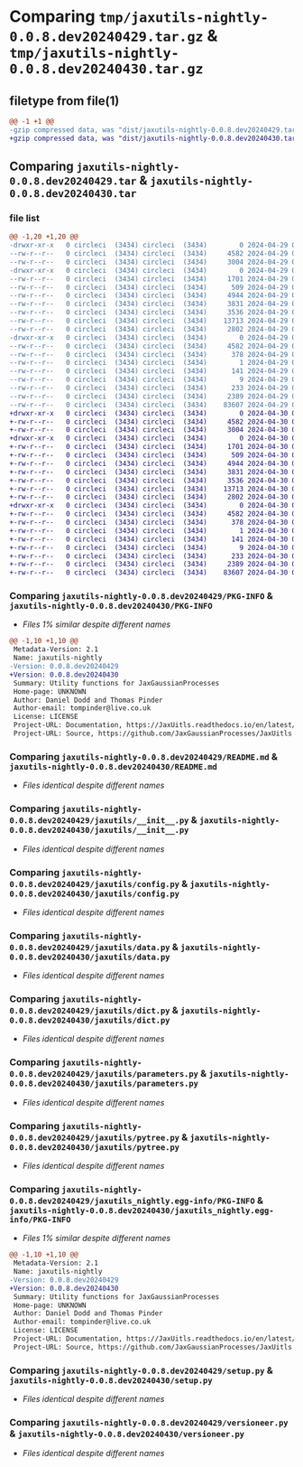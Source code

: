 # Comparing `tmp/jaxutils-nightly-0.0.8.dev20240429.tar.gz` & `tmp/jaxutils-nightly-0.0.8.dev20240430.tar.gz`

## filetype from file(1)

```diff
@@ -1 +1 @@
-gzip compressed data, was "dist/jaxutils-nightly-0.0.8.dev20240429.tar", last modified: Mon Apr 29 00:07:00 2024, max compression
+gzip compressed data, was "dist/jaxutils-nightly-0.0.8.dev20240430.tar", last modified: Tue Apr 30 00:06:18 2024, max compression
```

## Comparing `jaxutils-nightly-0.0.8.dev20240429.tar` & `jaxutils-nightly-0.0.8.dev20240430.tar`

### file list

```diff
@@ -1,20 +1,20 @@
-drwxr-xr-x   0 circleci  (3434) circleci  (3434)        0 2024-04-29 00:06:59.992233 jaxutils-nightly-0.0.8.dev20240429/
--rw-r--r--   0 circleci  (3434) circleci  (3434)     4582 2024-04-29 00:06:59.992233 jaxutils-nightly-0.0.8.dev20240429/PKG-INFO
--rw-r--r--   0 circleci  (3434) circleci  (3434)     3004 2024-04-29 00:06:51.000000 jaxutils-nightly-0.0.8.dev20240429/README.md
-drwxr-xr-x   0 circleci  (3434) circleci  (3434)        0 2024-04-29 00:06:59.996233 jaxutils-nightly-0.0.8.dev20240429/jaxutils/
--rw-r--r--   0 circleci  (3434) circleci  (3434)     1701 2024-04-29 00:06:51.000000 jaxutils-nightly-0.0.8.dev20240429/jaxutils/__init__.py
--rw-r--r--   0 circleci  (3434) circleci  (3434)      509 2024-04-29 00:06:59.996233 jaxutils-nightly-0.0.8.dev20240429/jaxutils/_version.py
--rw-r--r--   0 circleci  (3434) circleci  (3434)     4944 2024-04-29 00:06:51.000000 jaxutils-nightly-0.0.8.dev20240429/jaxutils/config.py
--rw-r--r--   0 circleci  (3434) circleci  (3434)     3831 2024-04-29 00:06:51.000000 jaxutils-nightly-0.0.8.dev20240429/jaxutils/data.py
--rw-r--r--   0 circleci  (3434) circleci  (3434)     3536 2024-04-29 00:06:51.000000 jaxutils-nightly-0.0.8.dev20240429/jaxutils/dict.py
--rw-r--r--   0 circleci  (3434) circleci  (3434)    13713 2024-04-29 00:06:51.000000 jaxutils-nightly-0.0.8.dev20240429/jaxutils/parameters.py
--rw-r--r--   0 circleci  (3434) circleci  (3434)     2802 2024-04-29 00:06:51.000000 jaxutils-nightly-0.0.8.dev20240429/jaxutils/pytree.py
-drwxr-xr-x   0 circleci  (3434) circleci  (3434)        0 2024-04-29 00:06:59.992233 jaxutils-nightly-0.0.8.dev20240429/jaxutils_nightly.egg-info/
--rw-r--r--   0 circleci  (3434) circleci  (3434)     4582 2024-04-29 00:06:59.000000 jaxutils-nightly-0.0.8.dev20240429/jaxutils_nightly.egg-info/PKG-INFO
--rw-r--r--   0 circleci  (3434) circleci  (3434)      378 2024-04-29 00:06:59.000000 jaxutils-nightly-0.0.8.dev20240429/jaxutils_nightly.egg-info/SOURCES.txt
--rw-r--r--   0 circleci  (3434) circleci  (3434)        1 2024-04-29 00:06:59.000000 jaxutils-nightly-0.0.8.dev20240429/jaxutils_nightly.egg-info/dependency_links.txt
--rw-r--r--   0 circleci  (3434) circleci  (3434)      141 2024-04-29 00:06:59.000000 jaxutils-nightly-0.0.8.dev20240429/jaxutils_nightly.egg-info/requires.txt
--rw-r--r--   0 circleci  (3434) circleci  (3434)        9 2024-04-29 00:06:59.000000 jaxutils-nightly-0.0.8.dev20240429/jaxutils_nightly.egg-info/top_level.txt
--rw-r--r--   0 circleci  (3434) circleci  (3434)      233 2024-04-29 00:06:59.996233 jaxutils-nightly-0.0.8.dev20240429/setup.cfg
--rw-r--r--   0 circleci  (3434) circleci  (3434)     2389 2024-04-29 00:06:51.000000 jaxutils-nightly-0.0.8.dev20240429/setup.py
--rw-r--r--   0 circleci  (3434) circleci  (3434)    83607 2024-04-29 00:06:51.000000 jaxutils-nightly-0.0.8.dev20240429/versioneer.py
+drwxr-xr-x   0 circleci  (3434) circleci  (3434)        0 2024-04-30 00:06:18.332570 jaxutils-nightly-0.0.8.dev20240430/
+-rw-r--r--   0 circleci  (3434) circleci  (3434)     4582 2024-04-30 00:06:18.332570 jaxutils-nightly-0.0.8.dev20240430/PKG-INFO
+-rw-r--r--   0 circleci  (3434) circleci  (3434)     3004 2024-04-30 00:06:10.000000 jaxutils-nightly-0.0.8.dev20240430/README.md
+drwxr-xr-x   0 circleci  (3434) circleci  (3434)        0 2024-04-30 00:06:18.336570 jaxutils-nightly-0.0.8.dev20240430/jaxutils/
+-rw-r--r--   0 circleci  (3434) circleci  (3434)     1701 2024-04-30 00:06:10.000000 jaxutils-nightly-0.0.8.dev20240430/jaxutils/__init__.py
+-rw-r--r--   0 circleci  (3434) circleci  (3434)      509 2024-04-30 00:06:18.336570 jaxutils-nightly-0.0.8.dev20240430/jaxutils/_version.py
+-rw-r--r--   0 circleci  (3434) circleci  (3434)     4944 2024-04-30 00:06:10.000000 jaxutils-nightly-0.0.8.dev20240430/jaxutils/config.py
+-rw-r--r--   0 circleci  (3434) circleci  (3434)     3831 2024-04-30 00:06:10.000000 jaxutils-nightly-0.0.8.dev20240430/jaxutils/data.py
+-rw-r--r--   0 circleci  (3434) circleci  (3434)     3536 2024-04-30 00:06:10.000000 jaxutils-nightly-0.0.8.dev20240430/jaxutils/dict.py
+-rw-r--r--   0 circleci  (3434) circleci  (3434)    13713 2024-04-30 00:06:10.000000 jaxutils-nightly-0.0.8.dev20240430/jaxutils/parameters.py
+-rw-r--r--   0 circleci  (3434) circleci  (3434)     2802 2024-04-30 00:06:10.000000 jaxutils-nightly-0.0.8.dev20240430/jaxutils/pytree.py
+drwxr-xr-x   0 circleci  (3434) circleci  (3434)        0 2024-04-30 00:06:18.332570 jaxutils-nightly-0.0.8.dev20240430/jaxutils_nightly.egg-info/
+-rw-r--r--   0 circleci  (3434) circleci  (3434)     4582 2024-04-30 00:06:18.000000 jaxutils-nightly-0.0.8.dev20240430/jaxutils_nightly.egg-info/PKG-INFO
+-rw-r--r--   0 circleci  (3434) circleci  (3434)      378 2024-04-30 00:06:18.000000 jaxutils-nightly-0.0.8.dev20240430/jaxutils_nightly.egg-info/SOURCES.txt
+-rw-r--r--   0 circleci  (3434) circleci  (3434)        1 2024-04-30 00:06:18.000000 jaxutils-nightly-0.0.8.dev20240430/jaxutils_nightly.egg-info/dependency_links.txt
+-rw-r--r--   0 circleci  (3434) circleci  (3434)      141 2024-04-30 00:06:18.000000 jaxutils-nightly-0.0.8.dev20240430/jaxutils_nightly.egg-info/requires.txt
+-rw-r--r--   0 circleci  (3434) circleci  (3434)        9 2024-04-30 00:06:18.000000 jaxutils-nightly-0.0.8.dev20240430/jaxutils_nightly.egg-info/top_level.txt
+-rw-r--r--   0 circleci  (3434) circleci  (3434)      233 2024-04-30 00:06:18.336570 jaxutils-nightly-0.0.8.dev20240430/setup.cfg
+-rw-r--r--   0 circleci  (3434) circleci  (3434)     2389 2024-04-30 00:06:10.000000 jaxutils-nightly-0.0.8.dev20240430/setup.py
+-rw-r--r--   0 circleci  (3434) circleci  (3434)    83607 2024-04-30 00:06:10.000000 jaxutils-nightly-0.0.8.dev20240430/versioneer.py
```

### Comparing `jaxutils-nightly-0.0.8.dev20240429/PKG-INFO` & `jaxutils-nightly-0.0.8.dev20240430/PKG-INFO`

 * *Files 1% similar despite different names*

```diff
@@ -1,10 +1,10 @@
 Metadata-Version: 2.1
 Name: jaxutils-nightly
-Version: 0.0.8.dev20240429
+Version: 0.0.8.dev20240430
 Summary: Utility functions for JaxGaussianProcesses
 Home-page: UNKNOWN
 Author: Daniel Dodd and Thomas Pinder
 Author-email: tompinder@live.co.uk
 License: LICENSE
 Project-URL: Documentation, https://JaxUitls.readthedocs.io/en/latest/
 Project-URL: Source, https://github.com/JaxGaussianProcesses/JaxUitls
```

### Comparing `jaxutils-nightly-0.0.8.dev20240429/README.md` & `jaxutils-nightly-0.0.8.dev20240430/README.md`

 * *Files identical despite different names*

### Comparing `jaxutils-nightly-0.0.8.dev20240429/jaxutils/__init__.py` & `jaxutils-nightly-0.0.8.dev20240430/jaxutils/__init__.py`

 * *Files identical despite different names*

### Comparing `jaxutils-nightly-0.0.8.dev20240429/jaxutils/config.py` & `jaxutils-nightly-0.0.8.dev20240430/jaxutils/config.py`

 * *Files identical despite different names*

### Comparing `jaxutils-nightly-0.0.8.dev20240429/jaxutils/data.py` & `jaxutils-nightly-0.0.8.dev20240430/jaxutils/data.py`

 * *Files identical despite different names*

### Comparing `jaxutils-nightly-0.0.8.dev20240429/jaxutils/dict.py` & `jaxutils-nightly-0.0.8.dev20240430/jaxutils/dict.py`

 * *Files identical despite different names*

### Comparing `jaxutils-nightly-0.0.8.dev20240429/jaxutils/parameters.py` & `jaxutils-nightly-0.0.8.dev20240430/jaxutils/parameters.py`

 * *Files identical despite different names*

### Comparing `jaxutils-nightly-0.0.8.dev20240429/jaxutils/pytree.py` & `jaxutils-nightly-0.0.8.dev20240430/jaxutils/pytree.py`

 * *Files identical despite different names*

### Comparing `jaxutils-nightly-0.0.8.dev20240429/jaxutils_nightly.egg-info/PKG-INFO` & `jaxutils-nightly-0.0.8.dev20240430/jaxutils_nightly.egg-info/PKG-INFO`

 * *Files 1% similar despite different names*

```diff
@@ -1,10 +1,10 @@
 Metadata-Version: 2.1
 Name: jaxutils-nightly
-Version: 0.0.8.dev20240429
+Version: 0.0.8.dev20240430
 Summary: Utility functions for JaxGaussianProcesses
 Home-page: UNKNOWN
 Author: Daniel Dodd and Thomas Pinder
 Author-email: tompinder@live.co.uk
 License: LICENSE
 Project-URL: Documentation, https://JaxUitls.readthedocs.io/en/latest/
 Project-URL: Source, https://github.com/JaxGaussianProcesses/JaxUitls
```

### Comparing `jaxutils-nightly-0.0.8.dev20240429/setup.py` & `jaxutils-nightly-0.0.8.dev20240430/setup.py`

 * *Files identical despite different names*

### Comparing `jaxutils-nightly-0.0.8.dev20240429/versioneer.py` & `jaxutils-nightly-0.0.8.dev20240430/versioneer.py`

 * *Files identical despite different names*

